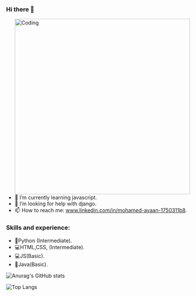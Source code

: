 ### Hi there 👋

 <img align="right" alt="Coding" width="480" src="https://media1.giphy.com/media/26tn33aiTi1jkl6H6/giphy.gif">

- 🌱 I’m currently learning javascript.
- 🤔 I’m looking for help with django.
- 📫 How to reach me: www.linkedin.com/in/mohamed-ayaan-1750311b8.


### Skills and experience:

- 🐍Python (Intermediate).
- 💻HTML,CSS, (Intermediate).
- 💻JS(Basic).
- 🦚Java(Basic).



![Anurag's GitHub stats](https://github-readme-stats.vercel.app/api?username=Mohamed-Ayaan358&show_icons=true&theme=tokyonight)


![Top Langs](https://github-readme-stats.vercel.app/api/top-langs/?username=Mohamed-Ayaan358&theme=tokyonight)

